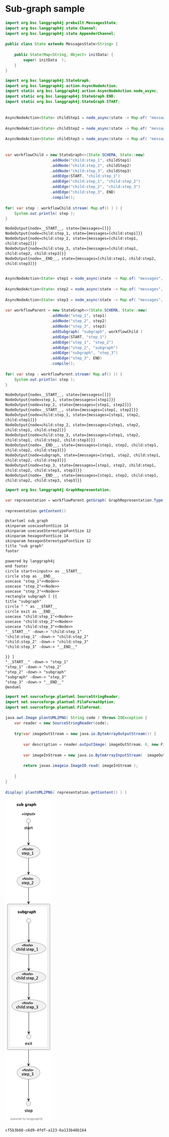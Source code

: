 # Sub-graph sample

```java
import org.bsc.langgraph4j.prebuilt.MessagesState;
import org.bsc.langgraph4j.state.Channel;
import org.bsc.langgraph4j.state.AppenderChannel;

public class State extends MessagesState<String> {

    public State(Map<String, Object> initData) {
        super( initData  );
    }
}

```


```java
import org.bsc.langgraph4j.StateGraph;
import org.bsc.langgraph4j.action.AsyncNodeAction;
import static org.bsc.langgraph4j.action.AsyncNodeAction.node_async;
import static org.bsc.langgraph4j.StateGraph.END;
import static org.bsc.langgraph4j.StateGraph.START;


AsyncNodeAction<State> childStep1 = node_async(state -> Map.of( "messages", "child:step1") );

AsyncNodeAction<State> childStep2 = node_async(state -> Map.of( "messages", "child:step2") );

AsyncNodeAction<State> childStep3 = node_async(state -> Map.of( "messages", "child:step3") );


var workflowChild = new StateGraph<>(State.SCHEMA, State::new)        
                    .addNode("child:step_1", childStep1)
                    .addNode("child:step_2", childStep2)
                    .addNode("child:step_3", childStep3)
                    .addEdge(START, "child:step_1")
                    .addEdge("child:step_1", "child:step_2")
                    .addEdge("child:step_2", "child:step_3")
                    .addEdge("child:step_3", END)
                    .compile();

for( var step : workflowChild.stream( Map.of() ) ) {
    System.out.println( step );
}
```

    NodeOutput{node=__START__, state={messages=[]}}
    NodeOutput{node=child:step_1, state={messages=[child:step1]}}
    NodeOutput{node=child:step_2, state={messages=[child:step1, child:step2]}}
    NodeOutput{node=child:step_3, state={messages=[child:step1, child:step2, child:step3]}}
    NodeOutput{node=__END__, state={messages=[child:step1, child:step2, child:step3]}}



```java

AsyncNodeAction<State> step1 = node_async(state -> Map.of( "messages", "step1") );

AsyncNodeAction<State> step2 = node_async(state -> Map.of( "messages", "step2") );

AsyncNodeAction<State> step3 = node_async(state -> Map.of( "messages", "step3") );

var workflowParent = new StateGraph<>(State.SCHEMA, State::new)        
                    .addNode("step_1", step1)
                    .addNode("step_2", step2)
                    .addNode("step_3", step3)
                    .addSubgraph( "subgraph", workflowChild )
                    .addEdge(START, "step_1")
                    .addEdge("step_1", "step_2")
                    .addEdge("step_2", "subgraph")
                    .addEdge("subgraph", "step_3")
                    .addEdge("step_3", END)
                    .compile();

for( var step : workflowParent.stream( Map.of() )) {
    System.out.println( step );
}
```

    NodeOutput{node=__START__, state={messages=[]}}
    NodeOutput{node=step_1, state={messages=[step1]}}
    NodeOutput{node=step_2, state={messages=[step1, step2]}}
    NodeOutput{node=__START__, state={messages=[step1, step2]}}
    NodeOutput{node=child:step_1, state={messages=[step1, step2, child:step1]}}
    NodeOutput{node=child:step_2, state={messages=[step1, step2, child:step1, child:step2]}}
    NodeOutput{node=child:step_3, state={messages=[step1, step2, child:step1, child:step2, child:step3]}}
    NodeOutput{node=__END__, state={messages=[step1, step2, child:step1, child:step2, child:step3]}}
    NodeOutput{node=subgraph, state={messages=[step1, step2, child:step1, child:step2, child:step3]}}
    NodeOutput{node=step_3, state={messages=[step1, step2, child:step1, child:step2, child:step3, step3]}}
    NodeOutput{node=__END__, state={messages=[step1, step2, child:step1, child:step2, child:step3, step3]}}



```java
import org.bsc.langgraph4j.GraphRepresentation;

var representation = workflowParent.getGraph( GraphRepresentation.Type.PLANTUML, "sub graph",false );

representation.getContent()

```




    @startuml sub_graph
    skinparam usecaseFontSize 14
    skinparam usecaseStereotypeFontSize 12
    skinparam hexagonFontSize 14
    skinparam hexagonStereotypeFontSize 12
    title "sub graph"
    footer
    
    powered by langgraph4j
    end footer
    circle start<<input>> as __START__
    circle stop as __END__
    usecase "step_1"<<Node>>
    usecase "step_2"<<Node>>
    usecase "step_3"<<Node>>
    rectangle subgraph [ {{
    title "subgraph"
    circle " " as __START__
    circle exit as __END__
    usecase "child:step_1"<<Node>>
    usecase "child:step_2"<<Node>>
    usecase "child:step_3"<<Node>>
    "__START__" -down-> "child:step_1"
    "child:step_1" -down-> "child:step_2"
    "child:step_2" -down-> "child:step_3"
    "child:step_3" -down-> "__END__"
    
    }} ]
    "__START__" -down-> "step_1"
    "step_1" -down-> "step_2"
    "step_2" -down-> "subgraph"
    "subgraph" -down-> "step_3"
    "step_3" -down-> "__END__"
    @enduml





```java
import net.sourceforge.plantuml.SourceStringReader;
import net.sourceforge.plantuml.FileFormatOption;
import net.sourceforge.plantuml.FileFormat;

java.awt.Image plantUML2PNG( String code ) throws IOException { 
    var reader = new SourceStringReader(code);

    try(var imageOutStream = new java.io.ByteArrayOutputStream()) {

        var description = reader.outputImage( imageOutStream, 0, new FileFormatOption(FileFormat.PNG));

        var imageInStream = new java.io.ByteArrayInputStream(  imageOutStream.toByteArray() );

        return javax.imageio.ImageIO.read( imageInStream );

    }
}

display( plantUML2PNG( representation.getContent() ) )
```


    
![png](subgraph_files/subgraph_8_0.png)
    





    cf5b3b68-c6d9-4fdf-a123-6a133b46b164


